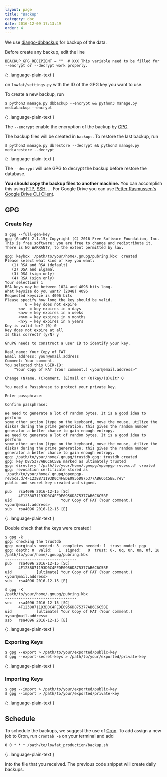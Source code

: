 ```yaml
---
layout: page
title: "Backup"
category: doc
date: 2016-12-09 17:13:49
order: 4
---
```

We use [django-dbbackup](http://django-dbbackup.readthedocs.io/)
for backup of the data.

Before create any backup, edit the line

~~~
BBACKUP_GPG_RECIPIENT = ""  # XXX This variable need to be filled for --encrypt or --decrypt work properly.
~~~
{: .language-plain-text }

on `lowfat/settings.py` with the ID of the GPG key you want to use.

To create a new backup, run

~~~
$ python3 manage.py dbbackup --encrypt && python3 manage.py mediabackup --encrypt
~~~
{: .language-plain-text }

The `--encrypt` enable the encryption of the backup by [GPG](https://www.gnupg.org/).

The backup files will be created in `backups`. To restore the last backup, run

~~~
$ python3 manage.py dbrestore --decrypt && python3 manage.py mediarestore --decrypt
~~~
{: .language-plain-text }

The `--decrypt` will use GPG to decrypt the backup before restore the database.

**You should copy the backup files to another machine.** You can accomplish this using [FTP](https://en.wikipedia.org/wiki/File_Transfer_Protocol), [SSH](https://en.wikipedia.org/wiki/Secure_Shell), ... For Google Drive you can use [Petter Rasmussen's Google Drive CLI Client](https://github.com/prasmussen/gdrive).

## GPG

### Create Key

~~~
$ gpg --full-gen-key
gpg (GnuPG) 2.1.15; Copyright (C) 2016 Free Software Foundation, Inc.
This is free software: you are free to change and redistribute it.
There is NO WARRANTY, to the extent permitted by law.

gpg: keybox '/path/to/your/home/.gnupg/pubring.kbx' created
Please select what kind of key you want:
   (1) RSA and RSA (default)
   (2) DSA and Elgamal
   (3) DSA (sign only)
   (4) RSA (sign only)
Your selection? 1
RSA keys may be between 1024 and 4096 bits long.
What keysize do you want? (2048) 4096
Requested keysize is 4096 bits
Please specify how long the key should be valid.
         0 = key does not expire
      <n>  = key expires in n days
      <n>w = key expires in n weeks
      <n>m = key expires in n months
      <n>y = key expires in n years
Key is valid for? (0) 0
Key does not expire at all
Is this correct? (y/N) y

GnuPG needs to construct a user ID to identify your key.

Real name: Your Copy of FAT
Email address: your@email.address
Comment: Your comment.
You selected this USER-ID:
    "Your Copy of FAT (Your comment.) <your@email.address>"

Change (N)ame, (C)omment, (E)mail or (O)kay/(Q)uit? O

You need a Passphrase to protect your private key.    

Enter passphrase:

Confirm passphrase:

We need to generate a lot of random bytes. It is a good idea to perform
some other action (type on the keyboard, move the mouse, utilize the
disks) during the prime generation; this gives the random number
generator a better chance to gain enough entropy.
We need to generate a lot of random bytes. It is a good idea to perform
some other action (type on the keyboard, move the mouse, utilize the
disks) during the prime generation; this gives the random number
generator a better chance to gain enough entropy.
gpg: /path/to/your/home/.gnupg/trustdb.gpg: trustdb created
gpg: key D875377AB6C6C5BE marked as ultimately trusted
gpg: directory '/path/to/your/home/.gnupg/openpgp-revocs.d' created
gpg: revocation certificate stored as '/path/to/your/home/.gnupg/openpgp-revocs.d/4F1238871193D0C4FEDE0956D875377AB6C6C5BE.rev'
public and secret key created and signed.

pub   rsa4096 2016-12-15 [SC]
      4F1238871193D0C4FEDE0956D875377AB6C6C5BE
uid                      Your Copy of FAT (Your comment.) <your@email.address>
sub   rsa4096 2016-12-15 [E]
~~~
{: .language-plain-text }

Double check that the keys were created!

~~~
$ gpg -k
gpg: checking the trustdb
gpg: marginals needed: 3  completes needed: 1  trust model: pgp
gpg: depth: 0  valid:   1  signed:   0  trust: 0-, 0q, 0n, 0m, 0f, 1u
/path/to/your/home/.gnupg/pubring.kbx
--------------------------------
pub   rsa4096 2016-12-15 [SC]
      4F1238871193D0C4FEDE0956D875377AB6C6C5BE
uid           [ultimate] Your Copy of FAT (Your comment.) <your@mail.address>
sub   rsa4096 2016-12-15 [E]

$ gpg -K 
/path/to/your/home/.gnupg/pubring.kbx
--------------------------------
sec   rsa4096 2016-12-15 [SC]
      4F1238871193D0C4FEDE0956D875377AB6C6C5BE
uid           [ultimate] Your Copy of FAT (Your comment.) <your@mail.address>
ssb   rsa4096 2016-12-15 [E]

~~~
{: .language-plain-text }

### Exporting Keys

~~~
$ gpg --export > /path/to/your/exported/public-key
$ gpg --export-secret-keys > /path/to/your/exported/private-key
~~~
{: .language-plain-text }

### Importing Keys

~~~
$ gpg --import > /path/to/your/exported/public-key
$ gpg --import > /path/to/your/exported/private-key
~~~
{: .language-plain-text }

## Schedule

To schedule the backups,
we suggest the use of [Cron](https://en.wikipedia.org/wiki/Cron).
To add assign a new job to Cron,
run `crontab -e` on your terminal and add

~~~
0 0 * * * /path/to/lowfat_production/backup.sh
~~~
{: .language-plain-text }

into the file that you received.
The previous code snippet will create daily backups.
